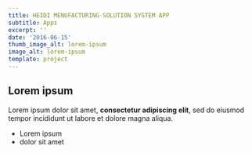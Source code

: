 ```yaml
---
title: HEIDI MENUFACTURING SOLUTION SYSTEM APP
subtitle: Apps
excerpt: ''
date: '2016-06-15'
thumb_image_alt: lorem-ipsum
image_alt: lorem-ipsum
template: project
---
```

## Lorem ipsum

Lorem ipsum dolor sit amet, **consectetur adipiscing elit**, sed do eiusmod tempor incididunt ut labore et dolore magna aliqua.

- Lorem ipsum
- dolor sit amet
